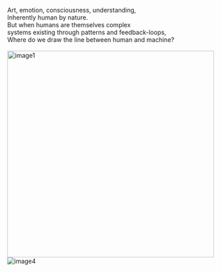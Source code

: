 Art, emotion, consciousness, understanding,
<br>
Inherently human by nature.
<br>
But when humans are themselves complex
<br>
systems existing through patterns and feedback-loops,
<br>
Where do we draw the line between human and machine?
<br>
<br>
<img width="474" alt="image1" src="https://user-images.githubusercontent.com/97638485/150282250-77f51763-8a88-4bee-840f-48394adf9e52.png">
![image4](https://user-images.githubusercontent.com/97638485/150282554-b50fa037-5475-4c74-9f3e-78ba7e8884d9.jpg)

